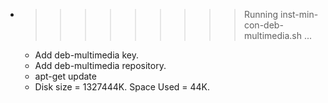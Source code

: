 * >>>>>>>>> Running inst-min-con-deb-multimedia.sh ...
  * Add deb-multimedia key.
  * Add deb-multimedia repository.
  * apt-get update
  * Disk size = 1327444K. Space Used = 44K.
